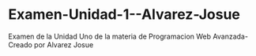 # Examen-Unidad-1--Alvarez-Josue
Examen de la Unidad Uno de la materia de Programacion Web Avanzada- Creado por Alvarez Josue
